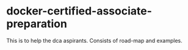 # docker-certified-associate-preparation
This is to help the dca aspirants. Consists of road-map and examples.
